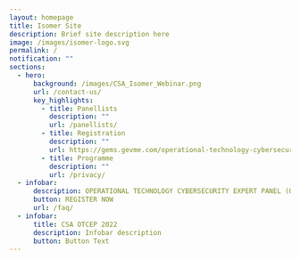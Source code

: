 ```yaml
---
layout: homepage
title: Isomer Site
description: Brief site description here
image: /images/isomer-logo.svg
permalink: /
notification: ""
sections:
  - hero:
      background: /images/CSA_Isomer_Webinar.png
      url: /contact-us/
      key_highlights:
        - title: Panellists
          description: ""
          url: /panellists/
        - title: Registration
          description: ""
          url: https://gems.gevme.com/operational-technology-cybersecurity-expert-panel-otcep-forum-2022-86911165
        - title: Programme
          description: ""
          url: /privacy/
  - infobar:
      description: OPERATIONAL TECHNOLOGY CYBERSECURITY EXPERT PANEL (OTCEP) FORUM 2022
      button: REGISTER NOW
      url: /faq/
  - infobar:
      title: CSA OTCEP 2022
      description: Infobar description
      button: Button Text
---
```

